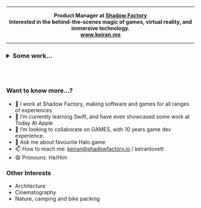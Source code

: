 
---

<p align="center">
  <strong>
    Product Manager at <a href="https://www.shadowfactory.io/">Shadow Factory</a>
    <br>
    Interested in the behind-the-scenes magic of games, virtual reality, and immersive technology.
    <br>
    <a href="https://keiran.me">www.keiran.me</a>
  </strong>
</p>

---

<h3>
<details>
  <summary>Some work...</summary>
  <br>
  <img src="http://www.keiranlovett.com/user/pages/03.work/talk-today-at-apple/workshop.png" width="600px"><br><br>
  <img src="http://www.keiranlovett.com/images/b/3/e/a/6/b3ea6464626276c3769dd2c1ce014e8592ec030f-prjgrabbagsteampage.png" width="600px"><br><br>
</details>
</h3>

<p align="center">
    <br><br>
</p>

### Want to know more...?
- 🔭 I work at Shadow Factory, making software and games for all ranges of experiences
- 🌱 I’m currently learning Swift, and have even showcased some work at Today At Apple
- 👯 I’m looking to collaborate on GAMES, with 10 years game dev experience.
- 💬 Ask me about favourite Halo game
- 📫 How to reach me: keiran@shadowfactory.io / keiranlovett 
- 😄 Pronouns: He/Him


### Other Interests

* Architecture
* Cinematography
* Nature, camping and bike packing


